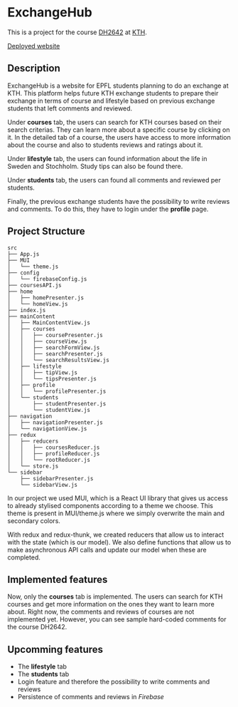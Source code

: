 # ExchangeHub

This is a project for the course [DH2642](https://www.kth.se/student/kurser/kurs/DH2642?l=en) at [KTH](https://www.kth.se/en).

[Deployed website](http://159.69.42.15:3000)

## Description

ExchangeHub is a website for EPFL students planning to do an exchange at KTH. This platform helps future KTH exchange students to prepare their exchange in terms of course and lifestyle based on previous exchange students that left comments and reviewed.

Under **courses** tab, the users can search for KTH courses based on their search criterias. They can learn more about a specific course by clicking on it. In the detailed tab of a course, the users have access to more information about the course and also to students reviews and ratings about it.

Under **lifestyle** tab, the users can found information about the life in Sweden and Stochholm. Study tips can also be found there.

Under **students** tab, the users can found all comments and reviewed per students.

Finally, the previous exchange students have the possibility to write reviews and comments. To do this, they have to login under the **profile** page.

## Project Structure

    src
    ├── App.js
    ├── MUI
    │   └── theme.js
    ├── config
    │   └── firebaseConfig.js
    ├── coursesAPI.js
    ├── home
    │   ├── homePresenter.js
    │   └── homeView.js
    ├── index.js
    ├── mainContent
    │   ├── MainContentView.js
    │   ├── courses
    │   │   ├── coursePresenter.js
    │   │   ├── courseView.js
    │   │   ├── searchFormView.js
    │   │   ├── searchPresenter.js
    │   │   └── searchResultsView.js
    │   ├── lifestyle
    │   │   ├── tipView.js
    │   │   └── tipsPresenter.js
    │   ├── profile
    │   │   └── profilePresenter.js
    │   └── students
    │       ├── studentPresenter.js
    │       └── studentView.js
    ├── navigation
    │   ├── navigationPresenter.js
    │   └── navigationView.js
    ├── redux
    │   ├── reducers
    │   │   ├── coursesReducer.js
    │   │   ├── profileReducer.js
    │   │   └── rootReducer.js
    │   └── store.js
    └── sidebar
        ├── sidebarPresenter.js
        └── sidebarView.js

In our project we used MUI, which is a React UI library that gives us access to already stylised components according to a theme we choose. This theme is present in MUI/theme.js where we simply overwrite the main and secondary colors.

With redux and redux-thunk, we created reducers that allow us to interact with the state (which is our model). We also define functions that allow us to make asynchronous API calls and update our model when these are completed.

## Implemented features

Now, only the **courses** tab is implemented. The users can search for KTH courses and get more information on the ones they want to learn more about. Right now, the comments and reviews of courses are not implemented yet. However, you can see sample hard-coded comments for the course DH2642.

## Upcomming features

-   The **lifestyle** tab
-   The **students** tab
-   Login feature and therefore the possibility to write comments and reviews
-   Persistence of comments and reviews in _Firebase_
